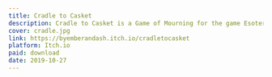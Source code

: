 ```yaml
---
title: Cradle to Casket
description: Cradle to Casket is a Game of Mourning for the game Esoteric, by Jay Dragon. Like all of Esoteric, this game should be a secret, details only existing in the memories of those who play it.
cover: cradle.jpg
link: https://byemberandash.itch.io/cradletocasket
platform: Itch.io
paid: download
date: 2019-10-27
---
```

